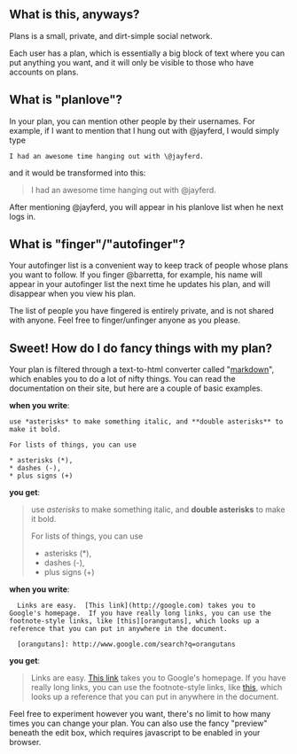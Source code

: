 ## What is this, anyways?

Plans is a small, private, and dirt-simple social network.

Each user has a plan, which is essentially a big block of text where you can put anything you want, and it will only be visible to those who have accounts on plans.

## What is "planlove"?

In your plan, you can mention other people by their usernames.  For example, if I want to mention that I hung out with @jayferd, I would simply type

    I had an awesome time hanging out with \@jayferd.

and it would be transformed into this:

> I had an awesome time hanging out with @jayferd.

After mentioning @jayferd, you will appear in his planlove list when he next logs in.

## What is "finger"/"autofinger"?

Your autofinger list is a convenient way to keep track of people whose plans you want to follow.  If you finger @barretta, for example, his name will appear in your autofinger list the next time he updates his plan, and will disappear when you view his plan.

The list of people you have fingered is entirely private, and is not shared with anyone.  Feel free to finger/unfinger anyone as you please.

## Sweet!  How do I do fancy things with my plan?

Your plan is filtered through a text-to-html converter called "[markdown][]", which enables you to do a lot of nifty things.  You can read the documentation on their site, but here are a couple of basic examples.

[markdown]: http://daringfireball.net/projects/markdown/basics

**when you write**:

    use *asterisks* to make something italic, and **double asterisks** to make it bold.

    For lists of things, you can use

    * asterisks (*),
    * dashes (-),
    * plus signs (+)

**you get**:

> use *asterisks* to make something italic, and **double asterisks** to make it bold.
> 
> For lists of things, you can use
>
> * asterisks (*),
> * dashes (-),
> * plus signs (+)

**when you write**:

      Links are easy.  [This link](http://google.com) takes you to Google's homepage.  If you have really long links, you can use the footnote-style links, like [this][orangutans], which looks up a reference that you can put in anywhere in the document.

      [orangutans]: http://www.google.com/search?q=orangutans

**you get**:

> Links are easy.  [This link](http://google.com) takes you to Google's homepage.  If you have really long links, you can use the footnote-style links, like [this][orangutans], which looks up a reference that you can put in anywhere in the document.

[orangutans]: http://www.google.com/search?q=orangutans

Feel free to experiment however you want, there's no limit to how many times
you can change your plan.  You can also use the fancy "preview" beneath the
edit box, which requires javascript to be enabled in your browser.
